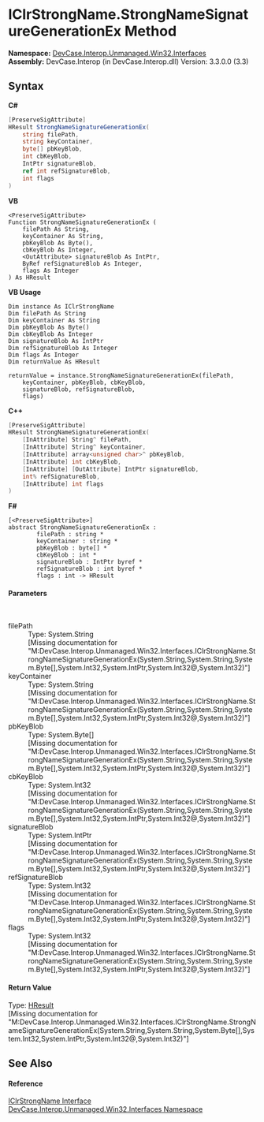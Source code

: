 # IClrStrongName.StrongNameSignatureGenerationEx Method 
 

**Namespace:**&nbsp;<a href="N_DevCase_Interop_Unmanaged_Win32_Interfaces">DevCase.Interop.Unmanaged.Win32.Interfaces</a><br />**Assembly:**&nbsp;DevCase.Interop (in DevCase.Interop.dll) Version: 3.3.0.0 (3.3)

## Syntax

**C#**<br />
``` C#
[PreserveSigAttribute]
HResult StrongNameSignatureGenerationEx(
	string filePath,
	string keyContainer,
	byte[] pbKeyBlob,
	int cbKeyBlob,
	IntPtr signatureBlob,
	ref int refSignatureBlob,
	int flags
)
```

**VB**<br />
``` VB
<PreserveSigAttribute>
Function StrongNameSignatureGenerationEx ( 
	filePath As String,
	keyContainer As String,
	pbKeyBlob As Byte(),
	cbKeyBlob As Integer,
	<OutAttribute> signatureBlob As IntPtr,
	ByRef refSignatureBlob As Integer,
	flags As Integer
) As HResult
```

**VB Usage**<br />
``` VB Usage
Dim instance As IClrStrongName
Dim filePath As String
Dim keyContainer As String
Dim pbKeyBlob As Byte()
Dim cbKeyBlob As Integer
Dim signatureBlob As IntPtr
Dim refSignatureBlob As Integer
Dim flags As Integer
Dim returnValue As HResult

returnValue = instance.StrongNameSignatureGenerationEx(filePath, 
	keyContainer, pbKeyBlob, cbKeyBlob, 
	signatureBlob, refSignatureBlob, 
	flags)
```

**C++**<br />
``` C++
[PreserveSigAttribute]
HResult StrongNameSignatureGenerationEx(
	[InAttribute] String^ filePath, 
	[InAttribute] String^ keyContainer, 
	[InAttribute] array<unsigned char>^ pbKeyBlob, 
	[InAttribute] int cbKeyBlob, 
	[InAttribute] [OutAttribute] IntPtr signatureBlob, 
	int% refSignatureBlob, 
	[InAttribute] int flags
)
```

**F#**<br />
``` F#
[<PreserveSigAttribute>]
abstract StrongNameSignatureGenerationEx : 
        filePath : string * 
        keyContainer : string * 
        pbKeyBlob : byte[] * 
        cbKeyBlob : int * 
        signatureBlob : IntPtr byref * 
        refSignatureBlob : int byref * 
        flags : int -> HResult 

```


#### Parameters
&nbsp;<dl><dt>filePath</dt><dd>Type: System.String<br />\[Missing <param name="filePath"/> documentation for "M:DevCase.Interop.Unmanaged.Win32.Interfaces.IClrStrongName.StrongNameSignatureGenerationEx(System.String,System.String,System.Byte[],System.Int32,System.IntPtr,System.Int32@,System.Int32)"\]</dd><dt>keyContainer</dt><dd>Type: System.String<br />\[Missing <param name="keyContainer"/> documentation for "M:DevCase.Interop.Unmanaged.Win32.Interfaces.IClrStrongName.StrongNameSignatureGenerationEx(System.String,System.String,System.Byte[],System.Int32,System.IntPtr,System.Int32@,System.Int32)"\]</dd><dt>pbKeyBlob</dt><dd>Type: System.Byte[]<br />\[Missing <param name="pbKeyBlob"/> documentation for "M:DevCase.Interop.Unmanaged.Win32.Interfaces.IClrStrongName.StrongNameSignatureGenerationEx(System.String,System.String,System.Byte[],System.Int32,System.IntPtr,System.Int32@,System.Int32)"\]</dd><dt>cbKeyBlob</dt><dd>Type: System.Int32<br />\[Missing <param name="cbKeyBlob"/> documentation for "M:DevCase.Interop.Unmanaged.Win32.Interfaces.IClrStrongName.StrongNameSignatureGenerationEx(System.String,System.String,System.Byte[],System.Int32,System.IntPtr,System.Int32@,System.Int32)"\]</dd><dt>signatureBlob</dt><dd>Type: System.IntPtr<br />\[Missing <param name="signatureBlob"/> documentation for "M:DevCase.Interop.Unmanaged.Win32.Interfaces.IClrStrongName.StrongNameSignatureGenerationEx(System.String,System.String,System.Byte[],System.Int32,System.IntPtr,System.Int32@,System.Int32)"\]</dd><dt>refSignatureBlob</dt><dd>Type: System.Int32<br />\[Missing <param name="refSignatureBlob"/> documentation for "M:DevCase.Interop.Unmanaged.Win32.Interfaces.IClrStrongName.StrongNameSignatureGenerationEx(System.String,System.String,System.Byte[],System.Int32,System.IntPtr,System.Int32@,System.Int32)"\]</dd><dt>flags</dt><dd>Type: System.Int32<br />\[Missing <param name="flags"/> documentation for "M:DevCase.Interop.Unmanaged.Win32.Interfaces.IClrStrongName.StrongNameSignatureGenerationEx(System.String,System.String,System.Byte[],System.Int32,System.IntPtr,System.Int32@,System.Int32)"\]</dd></dl>

#### Return Value
Type: <a href="T_DevCase_Interop_Unmanaged_Win32_Enums_HResult">HResult</a><br />\[Missing <returns> documentation for "M:DevCase.Interop.Unmanaged.Win32.Interfaces.IClrStrongName.StrongNameSignatureGenerationEx(System.String,System.String,System.Byte[],System.Int32,System.IntPtr,System.Int32@,System.Int32)"\]

## See Also


#### Reference
<a href="T_DevCase_Interop_Unmanaged_Win32_Interfaces_IClrStrongName">IClrStrongName Interface</a><br /><a href="N_DevCase_Interop_Unmanaged_Win32_Interfaces">DevCase.Interop.Unmanaged.Win32.Interfaces Namespace</a><br />